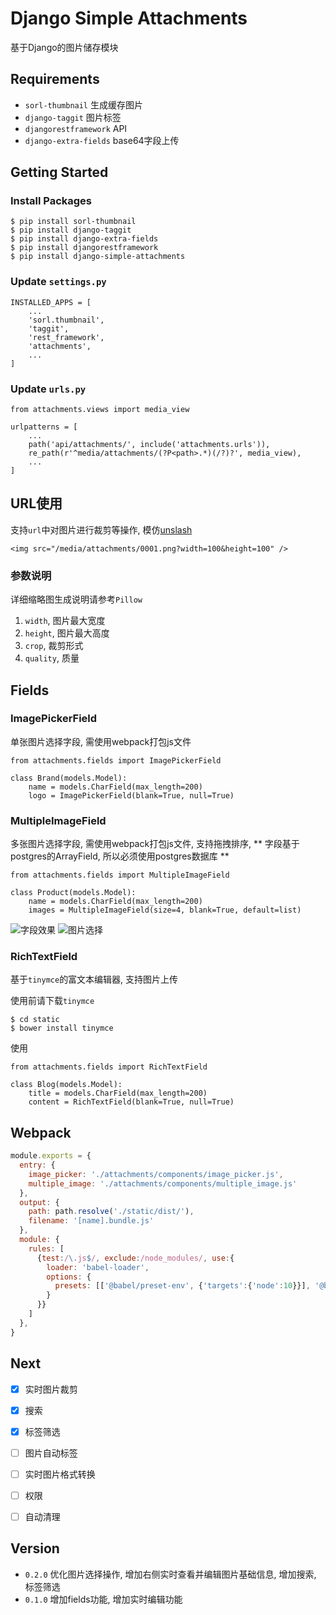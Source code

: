 # Django Simple Attachments

基于Django的图片储存模块

## Requirements

* `sorl-thumbnail` 生成缓存图片
* `django-taggit` 图片标签
* `djangorestframework` API
* `django-extra-fields` base64字段上传


## Getting Started

### Install Packages

```
$ pip install sorl-thumbnail
$ pip install django-taggit
$ pip install django-extra-fields
$ pip install djangorestframework
$ pip install django-simple-attachments
```

### Update `settings.py`

```
INSTALLED_APPS = [
    ...
    'sorl.thumbnail',
    'taggit',
    'rest_framework',
    'attachments',
    ...
]
```

### Update `urls.py`

```
from attachments.views import media_view

urlpatterns = [
    ...
    path('api/attachments/', include('attachments.urls')),
    re_path(r'^media/attachments/(?P<path>.*)(/?)?', media_view),
    ...
]
```

## URL使用

支持`url`中对图片进行裁剪等操作, 模仿[unslash](https://unsplash.com)

```
<img src="/media/attachments/0001.png?width=100&height=100" />
```

### 参数说明

详细缩略图生成说明请参考`Pillow`

1. `width`, 图片最大宽度
2. `height`, 图片最大高度
3. `crop`, 裁剪形式
4. `quality`, 质量


## Fields


### ImagePickerField

单张图片选择字段, 需使用webpack打包js文件

```
from attachments.fields import ImagePickerField

class Brand(models.Model):
    name = models.CharField(max_length=200)
    logo = ImagePickerField(blank=True, null=True)
```

### MultipleImageField

多张图片选择字段, 需使用webpack打包js文件, 支持拖拽排序, ** 字段基于postgres的ArrayField, 所以必须使用postgres数据库 **

```
from attachments.fields import MultipleImageField

class Product(models.Model):
    name = models.CharField(max_length=200)
    images = MultipleImageField(size=4, blank=True, default=list)
```

![字段效果](./multiple_image.png)
![图片选择](./choices.png)

### RichTextField

基于`tinymce`的富文本编辑器, 支持图片上传

使用前请下载`tinymce`

```
$ cd static
$ bower install tinymce
```

使用

```
from attachments.fields import RichTextField

class Blog(models.Model):
    title = models.CharField(max_length=200)
    content = RichTextField(blank=True, null=True)

```

## Webpack

```javascript
module.exports = {
  entry: {
    image_picker: './attachments/components/image_picker.js',
    multiple_image: './attachments/components/multiple_image.js'
  },
  output: {
    path: path.resolve('./static/dist/'),
    filename: '[name].bundle.js'
  },
  module: {
    rules: [
      {test:/\.js$/, exclude:/node_modules/, use:{
        loader: 'babel-loader',
        options: {
          presets: [['@babel/preset-env', {'targets':{'node':10}}], '@babel/preset-react']
        }
      }}
    ]
  },
}
```

## Next

* [x] 实时图片裁剪
* [x] 搜索
* [x] 标签筛选
* [ ] 图片自动标签
* [ ] 实时图片格式转换
* [ ] 权限
* [ ] 自动清理


## Version

* `0.2.0` 优化图片选择操作, 增加右侧实时查看并编辑图片基础信息, 增加搜索, 标签筛选
* `0.1.0` 增加fields功能, 增加实时编辑功能
